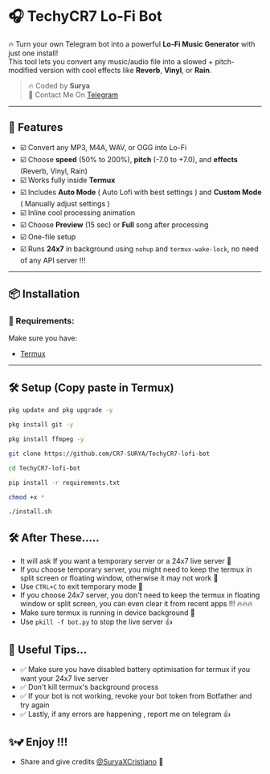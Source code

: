 # 🎧 TechyCR7 Lo-Fi Bot

🔥 Turn your own Telegram bot into a powerful **Lo-Fi Music Generator** with just one install!  
This tool lets you convert any music/audio file into a slowed + pitch-modified version with cool effects like **Reverb**, **Vinyl**, or **Rain**.

> 🔥 Coded by **Surya**  
> 🚀 Contact Me On [Telegram](https://t.me/SuryaXCristiano)

---

## 🚀 Features

- ☑️ Convert any MP3, M4A, WAV, or OGG into Lo-Fi 
- ☑️ Choose **speed** (50% to 200%), **pitch** (-7.0 to +7.0), and **effects** (Reverb, Vinyl, Rain) 
- ☑️ Works fully inside **Termux**
- ☑️ Includes **Auto Mode** ( Auto Lofi with best settings ) and **Custom Mode** ( Manually adjust settings )
- ☑️ Inline cool processing animation 
- ☑️ Choose **Preview** (15 sec) or **Full** song after processing
- ☑️ One-file setup
- ☑️ Runs **24x7** in background using `nohup` and `termux-wake-lock`, no need of any API server !!!



---

## 📦 Installation

### 🔧 Requirements:
Make sure you have:
- [Termux](https://f-droid.org/en/packages/com.termux/)


---

## 🛠️ Setup (Copy paste in Termux)

```bash
pkg update and pkg upgrade -y

pkg install git -y

pkg install ffmpeg -y

git clone https://github.com/CR7-SURYA/TechyCR7-lofi-bot

cd TechyCR7-lofi-bot

pip install -r requirements.txt

chmod +x * 

./install.sh
```
## 🛠️ After These.....

- It will ask If you want a temporary server or a 24x7 live server 🚀
- If you choose temporary server, you might need to keep the termux in split screen or floating window, otherwise it may not work 👊
- Use `CTRL+C` to exit temporary mode 🤝
- If you choose 24x7 server, you don't need to keep the termux in floating window or split screen, you can even clear it from recent apps !!! 🔥🔥🔥
- Make sure termux is running in device background 👀
- Use `pkill -f bot.py` to stop the live server 👍

## 🚀 Useful Tips...
- ✅ Make sure you have disabled battery optimisation for termux if you want your 24x7 live server
- ✅ Don't kill termux's background process
- ✅ If your bot is not working, revoke your bot token from Botfather and try again
- ✅ Lastly, if any errors are happening , report me on telegram 👍
## ✨💕 Enjoy !!!
- Share and give credits [@SuryaXCristiano](https://t.me/SuryaXCristiano) 🤝
